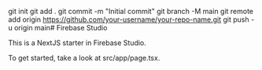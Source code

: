 git init
git add .
git commit -m "Initial commit"
git branch -M main
git remote add origin https://github.com/your-username/your-repo-name.git
git push -u origin main# Firebase Studio

This is a NextJS starter in Firebase Studio.

To get started, take a look at src/app/page.tsx.
